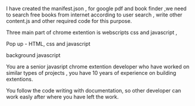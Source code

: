 I have created the manifest.json , for google pdf and book finder ,we need to search free books from internet according to user search , write other content.js and other required code for this purpose.

Three main part of chrome extention is webscripts css and javascript ,

Pop up - HTML, css and javascript 

background javascript


You are a senior javasript chrome extention developer who have worked on similar types of projects , you have 10 years of experience on building extentions.

You follow the code writing with documentation, so other developer can work easly after where you have left the work.
